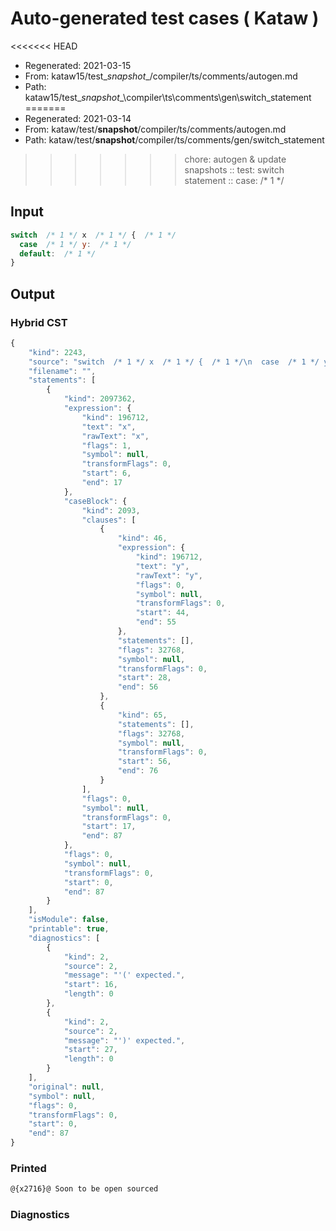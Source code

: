 # Auto-generated test cases ( Kataw )
<<<<<<< HEAD
- Regenerated: 2021-03-15
- From: kataw15/test\__snapshot__/compiler/ts/comments/autogen.md
- Path: kataw15/test\__snapshot__\compiler\ts\comments\gen\switch_statement
=======
- Regenerated: 2021-03-14
- From: kataw/test/__snapshot__/compiler/ts/comments/autogen.md
- Path: kataw/test/__snapshot__/compiler/ts/comments/gen/switch_statement
>>>>>>> chore: autogen & update snapshots
> :: test: switch statement
> :: case:  /* 1 */
## Input

`````js
switch  /* 1 */ x  /* 1 */ {  /* 1 */
  case  /* 1 */ y:  /* 1 */
  default:  /* 1 */
}
`````

## Output

### Hybrid CST

```javascript
{
    "kind": 2243,
    "source": "switch  /* 1 */ x  /* 1 */ {  /* 1 */\n  case  /* 1 */ y:  /* 1 */\n  default:  /* 1 */\n}",
    "filename": "",
    "statements": [
        {
            "kind": 2097362,
            "expression": {
                "kind": 196712,
                "text": "x",
                "rawText": "x",
                "flags": 1,
                "symbol": null,
                "transformFlags": 0,
                "start": 6,
                "end": 17
            },
            "caseBlock": {
                "kind": 2093,
                "clauses": [
                    {
                        "kind": 46,
                        "expression": {
                            "kind": 196712,
                            "text": "y",
                            "rawText": "y",
                            "flags": 0,
                            "symbol": null,
                            "transformFlags": 0,
                            "start": 44,
                            "end": 55
                        },
                        "statements": [],
                        "flags": 32768,
                        "symbol": null,
                        "transformFlags": 0,
                        "start": 28,
                        "end": 56
                    },
                    {
                        "kind": 65,
                        "statements": [],
                        "flags": 32768,
                        "symbol": null,
                        "transformFlags": 0,
                        "start": 56,
                        "end": 76
                    }
                ],
                "flags": 0,
                "symbol": null,
                "transformFlags": 0,
                "start": 17,
                "end": 87
            },
            "flags": 0,
            "symbol": null,
            "transformFlags": 0,
            "start": 0,
            "end": 87
        }
    ],
    "isModule": false,
    "printable": true,
    "diagnostics": [
        {
            "kind": 2,
            "source": 2,
            "message": "'(' expected.",
            "start": 16,
            "length": 0
        },
        {
            "kind": 2,
            "source": 2,
            "message": "')' expected.",
            "start": 27,
            "length": 0
        }
    ],
    "original": null,
    "symbol": null,
    "flags": 0,
    "transformFlags": 0,
    "start": 0,
    "end": 87
}
```

### Printed

```javascript
@{x2716}@ Soon to be open sourced
```

### Diagnostics

```javascript

```

